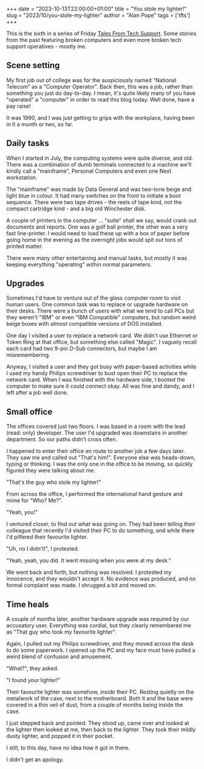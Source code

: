 +++
date = "2023-10-13T22:00:00+01:00"
title = "You stole my lighter!"
slug = "2023/10/you-stole-my-lighter"
author = "Alan Pope"
tags = ['tfts']
+++

This is the sixth in a series of Friday [Tales From Tech Support](https://blog.popey.com/tags/tfts/). Some stories from the past featuring broken computers and even more broken tech support operatives - mostly me.

## Scene setting

My first job out of college was for the auspiciously named "National Telecom" as a "Computer Operator". Back then, this was a job, rather than something you just do day-to-day. I mean, it's quite likely many of you have "operated" a "computer" in order to read this blog today. Well done, have a pay raise!

It was 1990, and I was just getting to grips with the workplace, having been in it a month or two, so far.

## Daily tasks

When I started in July, the computing systems were quite diverse, and old. There was a combination of dumb terminals connected to a machine we'll kindly call a "mainframe", Personal Computers and even one Next workstation. 

The "mainframe" was made by Data General and was two-tone beige and light blue in colour. It had many switches on the front to initiate a boot sequence. There were two tape drives - the reels of tape kind, not the compact cartridge kind - and a big old Winchester disk. 

A couple of printers in the computer ... "suite" shall we say, would crank out documents and reports. One was a golf ball printer, the other was a very fast line-printer. I would need to load these up with a box of paper before going home in the evening as the overnight jobs would spit out tons of printed matter.

There were many other entertaining and manual tasks, but mostly it was keeping everything "operating" within normal parameters. 

## Upgrades

Sometimes I'd have to venture out of the glass computer room to visit human users. One common task was to replace or upgrade hardware on their desks. There were a bunch of users with what we tend to call PCs but they weren't "IBM" or even "IBM Compatible" computers, but random weird beige boxes with *almost* compatible versions of DOS installed.

One day I visited a user to replace a network card. We didn't use Ethernet or Token Ring at that office, but something else called "Magic". I vaguely recall each card had two 9-pin D-Sub connectors, but maybe I am misremembering.

Anyway, I visited a user and they got busy with paper-based activities while I used my handy Philips screwdriver to bust open their PC to replace the network card. When I was finished with the hardware side, I booted the computer to make sure it could connect okay. All was fine and dandy, and I left after a job well done.

## Small office

The offices covered just two floors. I was based in a room with the lead (read: only) developer. The user I'd upgraded was downstairs in another department. So our paths didn't cross often.

I happened to enter their office en route to another job a few days later. They saw me and called out "That's him!". Everyone else was heads-down, typing or thinking. I was the only one in the office to be moving, so quickly figured they were talking about me.

"That's the guy who stole my lighter!"

From across the office, I performed the international hand gesture and mime for "Who? Me?".

"Yeah, you!"

I ventured closer, to find out what was going on. They had been telling their colleague that recently I'd visited their PC to do something, and while there I'd pilfered their favourite lighter. 

"Uh, no I didn't!", I protested.

"Yeah, yeah, you did. It went missing when you were at my desk."

We went back and forth, but nothing was resolved. I protested my innocence, and they wouldn't accept it. No evidence was produced, and no formal complaint was made. I shrugged a bit and moved on.

## Time heals

A couple of months later, another hardware upgrade was required by our accusatory user. Everything was cordial, but they clearly remembered me as "That guy who took my favourite lighter". 

Again, I pulled out my Philips screwdriver, and they moved across the desk to do some paperwork. I opened up the PC and my face must have pulled a weird blend of confusion and amusement. 

"What?", they asked.

"I found your lighter!"

Their favourite lighter was somehow, *inside* their PC. Resting quietly on the metalwork of the case, next to the motherboard. Both it and the base were covered in a thin veil of dust, from a couple of months being inside the case.

I just stepped back and pointed. They stood up, came over and looked at the lighter then looked at me, then back to the lighter. They took their mildly dusty lighter, and popped it in their pocket.

I still, to this day, have no idea how it got in there. 

I didn't get an apology.



































